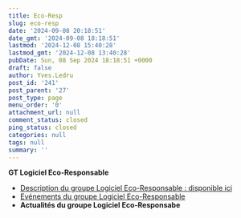 ```yaml
---
title: Eco-Resp
slug: eco-resp
date: '2024-09-08 20:18:51'
date_gmt: '2024-09-08 18:18:51'
lastmod: '2024-12-08 15:40:28'
lastmod_gmt: '2024-12-08 13:40:28'
pubDate: Sun, 08 Sep 2024 18:18:51 +0000
draft: false
author: Yves.Ledru
post_id: '241'
post_parent: '27'
post_type: page
menu_order: '0'
attachment_url: null
comment_status: closed
ping_status: closed
categories: null
tags: null
summary: ''
---
```


**GT Logiciel Eco-Responsable**

  * [Description du groupe Logiciel Eco-Responsable : disponible ici](https://gdr-gpl-2013-2024.imag.fr/Groupes/Eco-Resp/Description.html)
  * [Evénements du groupe Logiciel Eco-Responsable](https://gdr-gpl-2013-2024.imag.fr/Groupes/Eco-Resp/Evenements.html)
  * **Actualités du groupe Logiciel Eco-Responsabe**


